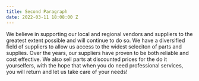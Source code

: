 ```yaml
---
title: Second Paragraph
date: 2022-03-11 18:08:00 Z
---
```


We believe in supporting our local and regional vendors and suppliers to the greatest extent possible and will continue to do so. We have a diversified field of suppliers to allow us access to the widest seleciton of parts and  supplies. Over the years, our suppliers have proven to be  both reliable and cost effective. We also sell parts at discounted prices for the do it yourselfers, with the hope that when you  do need professional services, you will return and let us take care of your needs!